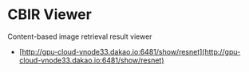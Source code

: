 # CBIR Viewer

Content-based image retrieval result viewer

* [http://gpu-cloud-vnode33.dakao.io:6481/show/resnet](http://gpu-cloud-vnode33.dakao.io:6481/show/resnet)
